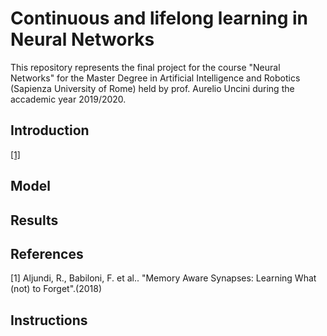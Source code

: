 # Continuous and lifelong learning in Neural Networks
This repository represents the final project for the course "Neural Networks" for the Master Degree in Artificial Intelligence and Robotics (Sapienza University of Rome) held by prof. Aurelio Uncini during the accademic year 2019/2020. 
## Introduction
[[1]](#1)
## Model
## Results
## References
<a id="1">[1]</a> 
Aljundi, R., Babiloni, F. et al..
"Memory Aware Synapses: Learning What (not) to Forget".(2018)

## Instructions
